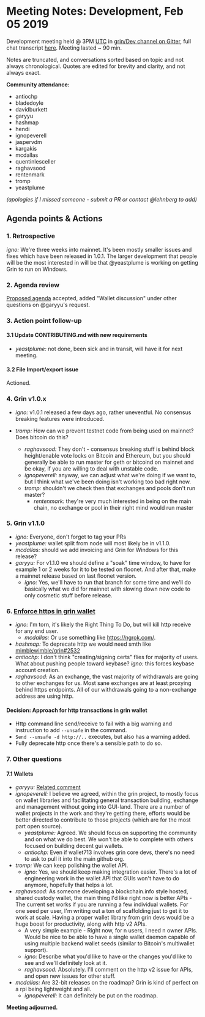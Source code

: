 # Meeting Notes: Development, Feb 05 2019

Development meeting held @ 3PM [UTC](http://www.timebie.com/std/utc.php) in [grin/Dev channel on Gitter](https://gitter.im/grin_community/dev), full chat transcript [here](https://gitter.im/grin_community/dev?at=5c59a5c241775971a0defe97). Meeting  lasted ~ 90 min.

Notes are truncated, and conversations sorted based on topic and not always chronological. Quotes are edited for brevity and clarity, and not always exact. 

**Community attendance:**
* antiochp
* bladedoyle
* davidburkett
* garyyu
* hashmap
* hendi
* ignopeverell
* jaspervdm
* kargakis
* mcdallas
* quentinlesceller
* raghavsood
* rentenmark
* tromp
* yeastplume

_(apologies if I missed someone - submit a PR or contact @lehnberg to add)_


## Agenda points & Actions

### 1. Retrospective
_igno:_  We're three weeks into mainnet. It's been mostly smaller issues and fixes which have been released in 1.0.1. The larger development that people will be the most interested in will be that @yeastplume is working on getting Grin to run on Windows.

### 2. Agenda review
[Proposed agenda](https://github.com/mimblewimble/grin-pm/issues/56) accepted, added "Wallet discussion" under other questions on @garyyu's request.

### 3. Action point follow-up

#### 3.1 Update CONTRIBUTING.md with new requirements
* _yeastplume:_ not done, been sick and in transit, will have it for next meeting.

#### 3.2 File Import/export issue 
Actioned.

### 4. Grin v1.0.x

* _igno:_ v1.0.1 released a few days ago, rather uneventful. No consensus breaking features were introduced.

* _tromp:_ How can we prevent testnet code from being used on mainnet? Does bitcoin do this?
   * _raghavsood:_ They don't - consensus breaking stuff is behind block height/enable vote locks on Bitcoin and Ethereum, but you should generally be able to run master for geth or bitcoind on mainnet and be okay, if you are willing to deal with unstable code.
   * _ignopeverell:_ anyway, we can adjust what we're doing if we want to, but I think what we've been doing isn't working too bad right now.
   * _tromp:_ shouldn't we check then that exchanges and pools don't run master?
      * _rentenmark:_ they're very much interested in being on the main chain, no exchange or pool in their right mind would run master


### 5. Grin v1.1.0

* _igno:_ Everyone, don't forget to tag your PRs
* _yeastplume:_ wallet split from node will most likely be in v1.1.0.
* _mcdallas:_ should we add invoicing and Grin for Windows for this release?
* _garyyu:_ For v1.1.0 we should define a "soak" time window, to have for example 1 or 2 weeks for it to be tested on floonet. And after that, make a mainnet release based on last floonet version.
   * _igno:_ Yes, we'll have to run that branch for some time and we'll do basically what we did for mainnet with slowing down new code to only cosmetic stuff before release.

### 6. [Enforce https in grin wallet](https://github.com/mimblewimble/grin/issues/2523)

* _igno:_ I'm torn, it's likely the Right Thing To Do, but will kill http receive for any end user.
   * _mcdallas:_ Or use something like https://ngrok.com/.
* _hashmap:_ To deprecate http we would need smth like [mimblewimble/grin#2532](https://github.com/mimblewimble/grin/issues/2532)
* _antiochp:_ I don't think "creating/signing certs" flies for majority of users. What about pushing people toward keybase?
   _igno:_ this forces keybase account creation.
* _raghavsood:_ As an exchange, the vast majority of withdrawals are going to other exchanges for us. Most sane exchanges are at least proxying behind https endpoints. All of our withdrawals going to a non-exchange address are using http.

#### Decision: Approach for http transactions in grin wallet
* Http command line send/receive to fail with a big warning and instruction to add `--unsafe` in the command.
* `Send --unsafe -d http://..` executes, but also has a warning added.
* Fully deprecate http once there's a sensible path to do so.  


### 7. Other questions

#### 7.1 Wallets

* _garyyu:_ [Related comment](https://github.com/mimblewimble/grin-pm/issues/56#issuecomment-460519767)
* _ignopeverell:_ I believe we agreed, within the grin project, to mostly focus on wallet libraries and facilitating general transaction building, exchange and management without going into GUI-land. There are a number of wallet projects in the work and they're getting there, efforts would be better directed to contribute to those projects (which are for the most part open source).
   * _yeastplume:_ Agreed. We should focus on supporting the community and on what we do best. We won't be able to complete with others focused on building decent gui wallets.
   * _antiochp:_ Even if wallet713 involves grin core devs, there's no need to ask to pull it into the main github org.
* _tromp:_ We can keep polishing the wallet API.
   * _igno:_ Yes, we should keep making integration easier. There's a lot of engineering work in the wallet API that GUIs won't have to do anymore, hopefully that helps a lot.
* _raghavsood:_ As someone developing a blockchain.info style hosted, shared custody wallet, the main thing I'd like right now is better APIs - The current set works if you are running a few individual wallets. For one seed per user, I'm writing out a ton of scaffolding just to get it to work at scale. Having a proper wallet library from grin devs would be a huge boost for productivity, along with http v2 APIs.
   * A very simple example - Right now, for n users, I need n owner APIs. Would be nice to be able to have a single wallet daemon capable of using multiple backend wallet seeds (similar to Bitcoin's multiwallet support).
   * _igno:_ Describe what you'd like to have or the changes you'd like to see and we'll definitely look at it.
   * _raghavsood:_ Absolutely. I'll comment on the http v2 issue for APIs, and open new issues for other stuff.
* _mcdallas:_ Are 32-bit releases on the roadmap? Grin is kind of perfect on a rpi being lightweight and all. 
   * _ignopeverell:_ It can definitely be put on the roadmap.

**Meeting adjourned.**
